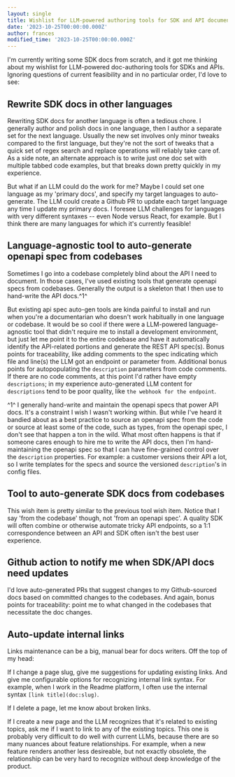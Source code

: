 ```yaml
---
layout: single
title: Wishlist for LLM-powered authoring tools for SDK and API documentation
date: '2023-10-25T00:00:00.000Z'
author: frances
modified_time: '2023-10-25T00:00:00.000Z'
---
```


I'm currently writing some SDK docs from scratch, and it got me thinking about my wishlist for LLM-powered doc-authoring tools for SDKs and APIs. Ignoring questions of current feasibility and in no particular order, I'd love to see:

## Rewrite SDK docs in other languages

Rewriting SDK docs for another language is often a tedious chore. I generally author and polish docs in one language, then I author a separate set for the next language. Usually the new set involves only minor tweaks compared to the first language, but they're not the sort of tweaks that a quick set of regex search and replace operations will reliably take care of. As a side note, an alternate approach is to write just one doc set with multiple tabbed code examples, but that breaks down pretty quickly in my experience.

But what if an LLM could do the work for me? Maybe I could set one language as my 'primary docs', and specify my target languages to auto-generate. The LLM could create a Github PR to update each target language any time I update my primary docs. I foresee LLM challenges for languages with very different syntaxes -- even Node versus React, for example. But I think there are many languages for which it's currently feasible!

## Language-agnostic tool to auto-generate openapi spec from codebases

Sometimes I go into a codebase completely blind about the API I need to document. In those cases, I've used existing tools that generate openapi specs from codebases. Generally the output is a skeleton that I then use to hand-write the API docs.^1^

But existing api spec auto-gen tools are kinda painful to install and run when you're a documentarian who doesn't work habitually in one language or codebase. It would be so cool if there were a LLM-powered language-agnostic tool that didn't require me to install a development environment, but just let me point it to the entire codebase and have it automatically identify the API-related portions and generate the REST API spec(s). Bonus points for traceability, like adding comments to the spec indicating which file and line(s) the LLM got an endpoint or parameter from. Additional bonus points for autopopulating the `description` parameters from code comments. If there are no code comments, at this point I'd rather have empty `descriptions`; in my experience auto-generated LLM content for `descriptions` tend to be poor quality, like `the webhook for the endpoint`.

^1^ I generally hand-write and maintain the openapi specs that power API docs. It's a constraint I wish I wasn't working within. But while I've heard it bandied about as a best practice to source an openapi spec from the code or source at least some of the code, such as types, from the openapi spec, I don't see that happen a ton in the wild. What most often happens is that if someone cares enough to hire me to write the API docs, then I'm hand-maintaining the openapi spec so that I can have fine-grained control over the `description` properties. For example: a customer versions their API a lot, so I write templates for the specs and source the versioned `description`'s in config files.


## Tool to auto-generate SDK docs from codebases

This wish item is pretty similar to the previous tool wish item. Notice that I say 'from the codebase' though, not 'from an openapi spec'.  A quality SDK will often combine or otherwise automate tricky API endpoints, so a 1:1 correspondence between an API and SDK often isn't the best user experience.

## Github action to notify me when SDK/API docs need updates

I'd love auto-generated PRs that suggest changes to my Github-sourced docs based on committed changes to the codebases. And again, bonus points for traceability: point me to what changed in the codebases that necessitate the doc changes.

## Auto-update internal links

Links maintenance can be a big, manual bear for docs writers. Off the top of my head:

If I change a page slug, give me suggestions for updating existing links. And give me configurable options for recognizing internal link syntax. For example, when I work in the Readme platform, I often use the internal syntax `[link title](doc:slug)`.

If I delete a page, let me know about broken links.

If I create a new page and the LLM recognizes that it's related to existing topics, ask me if I want to link to any of the existing topics. This one is probably very difficult to do well with current LLMs, because there are so many nuances about feature relationships. For example, when a new feature renders another less desireable, but not exactly obsolete, the relationship can be very hard to recognize without deep knowledge of the product.
